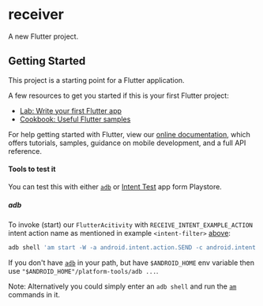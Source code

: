 # receiver

A new Flutter project.

## Getting Started

This project is a starting point for a Flutter application.

A few resources to get you started if this is your first Flutter project:

- [Lab: Write your first Flutter app](https://flutter.dev/docs/get-started/codelab)
- [Cookbook: Useful Flutter samples](https://flutter.dev/docs/cookbook)

For help getting started with Flutter, view our
[online documentation](https://flutter.dev/docs), which offers tutorials,
samples, guidance on mobile development, and a full API reference.

#### Tools to test it
You can test this with either [`adb`](https://developer.android.com/studio/command-line/adb) or [Intent Test](https://play.google.com/store/apps/details?id=com.applauncher.applauncher) app form Playstore.
##### adb
To invoke (start) our `FlutterAcitivity` with `RECEIVE_INTENT_EXAMPLE_ACTION`  intent action name as mentioned in example `<intent-filter>` [above](#add-intent-filter-to-AndroidMainfest.xml):
```sh
adb shell 'am start -W -a android.intent.action.SEND -c android.intent.category.DEFAULT'
```
If you don't have  [`adb`](https://developer.android.com/studio/command-line/adb)  in your path, but have  `$ANDROID_HOME`  env variable then use  `"$ANDROID_HOME"/platform-tools/adb ...`.

Note: Alternatively you could simply enter an  `adb shell`  and run the  [`am`](https://developer.android.com/studio/command-line/adb#am)  commands in it.
